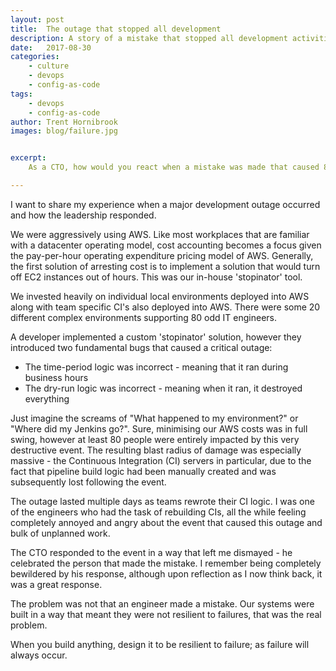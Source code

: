 ```yaml
---
layout: post
title:  The outage that stopped all development
description: A story of a mistake that stopped all development activities for days
date:   2017-08-30
categories:
    - culture
    - devops
    - config-as-code
tags:
    - devops
    - config-as-code
author: Trent Hornibrook
images: blog/failure.jpg


excerpt:
    As a CTO, how would you react when a mistake was made that caused 80 developers to stop working for two days?

---
```


 I want to share my experience when a major development outage occurred and how the leadership responded.

We were aggressively using AWS. Like most workplaces that are familiar with a datacenter operating model, cost accounting becomes a focus given the pay-per-hour operating expenditure pricing model of AWS. Generally, the first solution of arresting cost is to implement a solution that would turn off EC2 instances out of hours. This was our in-house 'stopinator' tool.

We invested heavily on individual local environments deployed into AWS along with team specific CI's also deployed into AWS. There were some 20 different complex environments supporting 80 odd IT engineers.

A developer implemented a custom 'stopinator' solution, however they introduced two fundamental bugs that caused a critical outage:

* The time-period logic was incorrect - meaning that it ran during business hours
* The dry-run logic was incorrect - meaning when it ran, it destroyed everything

Just imagine the screams of "What happened to my environment?" or "Where did my Jenkins go?". Sure, minimising our AWS costs was in full swing, however at least 80 people were entirely impacted by this very destructive event. The resulting blast radius of damage was especially massive - the Continuous Integration (CI) servers in particular, due to the fact that pipeline build logic had been manually created and was subsequently lost following the event.

The outage lasted multiple days as teams rewrote their CI logic. I was one of the engineers who had the task of rebuilding CIs, all the while feeling completely annoyed and angry about the event that caused this outage and bulk of unplanned work.

The CTO responded to the event in a way that left me dismayed - he celebrated the person that made the mistake. I remember being completely bewildered by his response, although upon reflection as I now think back, it was a great response.

The problem was not that an engineer made a mistake. Our systems were built in a way that meant they were not resilient to failures, that was the real problem.

When you build anything, design it to be resilient to failure; as failure will always occur.
